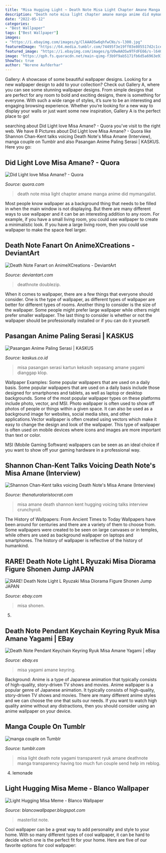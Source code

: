 ```yaml
---
title: "Misa Hugging Light ~ Death Note Misa Light Chapter Amane Manga Anime Did Mymangalist"
description: "Death note misa light chapter amane manga anime did mymangalist"
date: "2022-05-12"
categories:
- "Best Wallpaper"
tags: ["Best Wallpaper"]
images:
- "https://i.ebayimg.com/images/g/ClAAAOSw6qhfwCNs/s-l300.jpg"
featuredImage: "https://64.media.tumblr.com/74495f3e19ff03e805517d2c1ce0b043/6fedfa2c4b932224-1a/s400x600/7e94838a2f63e2153ce7995e6b07307cf34ffa8f.png"
featured_image: "https://i.ebayimg.com/images/g/U9wAAOSw9TFdFE66/s-l640.jpg"
image: "https://qph.fs.quoracdn.net/main-qimg-f3b9f9ab5171fb6d5a6963e932e636ca"
ShowToc: true
author: "Norene Aufderhar"
---
```



Gallery: A showcase of some beautiful wallpaper designs.
Looking for a new wallpaper design to add to your collection? Check out Gallery A, where you can see some stunning wallpaper designs. From simple designs that are perfect for any room to bold and exciting designs, there is something for everyone. With such a wide range of styles, it’s sure to be an interesting and engaging browsing experience. Whether you’re looking for a new way to display your walls or just want some new inspiration, Gallery A is the perfect place to go!
		
		
		
		
		
		
		
	

		
searching about Did Light love Misa Amane? - Quora you've visit to the right web. We have 8 Pictures about Did Light love Misa Amane? - Quora like Shannon Chan-Kent talks voicing Death Note&#039;s Misa Amane (Interview), manga couple on Tumblr and also Pasangan Anime Paling Serasi | KASKUS. Here you go:
		
    
## Did Light Love Misa Amane? - Quora

<img loading=lazy src="https://qph.fs.quoracdn.net/main-qimg-f3b9f9ab5171fb6d5a6963e932e636ca" onerror="this.onerror=null;this.src='https://tse2.mm.bing.net/th?id=OIP.87n5q1Fx-21aaWPpMuY2ygHaK6&amp;pid=15.1';" alt="Did Light love Misa Amane? - Quora">

_Source: quora.com_

>death note misa light chapter amane manga anime did mymangalist. 

	

Most people know wallpaper as a background thing that needs to be filled in when the main window is not displaying. But there are many different ways to use wallpaper and it can be an interesting addition to any room. For example, if you have a small living room, you could use wallpaper to create a minimalistic look. If you have a large living room, then you could use wallpaper to make the space feel larger.

    
## Death Note Fanart On AnimeXCreations - DeviantArt

<img loading=lazy src="https://images-wixmp-ed30a86b8c4ca887773594c2.wixmp.com/intermediary/f/a2a1ca3e-f145-4291-9a57-0c67a882cb32/dai080j-3e8d9962-2d04-406a-94d5-fcba6c047b3b.png/v1/fill/w_282,h_350,q_70,strp/l___deathnote_by_doublezip_dai080j-350t.jpg" onerror="this.onerror=null;this.src='https://tse1.mm.bing.net/th?id=OIP.MKOJyw8VeNQbTqz42VhzcwAAAA&amp;pid=15.1';" alt="Death Note Fanart on AnimeXCreations - DeviantArt">

_Source: deviantart.com_

>deathnote doublezip. 

	

When it comes to wallpaper, there are a few things that everyone should consider. One is the type of wallpaper, as different types of wallpaper are better for different types of rooms. Another thing to consider is the size of the wallpaper. Some people might prefer large wallpaper while others might prefer smaller wallpaper. The last thing to consider is whether or not the wallpaper should be professionally installed or if you can do it yourself.

    
## Pasangan Anime Paling Serasi | KASKUS

<img loading=lazy src="http://th02.deviantart.net/fs70/PRE/f/2011/070/2/f/death_note_layt_and_misa_by_ivan_03-d3bdo5i.png" onerror="this.onerror=null;this.src='https://tse1.mm.bing.net/th?id=OIP.vXkB176IwdDqPezc8nru7AHaLG&amp;pid=15.1';" alt="Pasangan Anime Paling Serasi | KASKUS">

_Source: kaskus.co.id_

>misa pasangan serasi kartun kekasih sepasang amane yagami dianggap klop. 

	

Wallpaper Examples: Some popular wallpapers that are used on a daily basis.
Some popular wallpapers that are used on a daily basis include those designed for smartphones and tablets, as well as laptop or desktop backgrounds. Some of the most popular wallpaper types on these platforms include photo, vector, and MSI. 
Photo wallpaper is often used to show off photos of people or things within a given space. It can also be used as a background image for websites, social media sites, and other applications.Vector wallpaper is often created using vectors which make it easy to change the design and look of the wallpaper. This type of wallpaper is often used on mobile devices where icons and images are more important than text or color. 

MSI (Mobile Gaming Software) wallpapers can be seen as an ideal choice if you want to show off your gaming hardware in a professional way.

    
## Shannon Chan-Kent Talks Voicing Death Note&#039;s Misa Amane (Interview)

<img loading=lazy src="https://920927.smushcdn.com/2303844/wp-content/uploads/2020/07/Misa-Amane-Hugging-Death-Note.jpg?lossy=0&amp;strip=0&amp;webp=1" onerror="this.onerror=null;this.src='https://tse1.mm.bing.net/th?id=OIP.vYcBNbfz34Ebr67YQJAqbQHaEF&amp;pid=15.1';" alt="Shannon Chan-Kent talks voicing Death Note&#039;s Misa Amane (Interview)">

_Source: thenaturalaristocrat.com_

>misa amane death shannon kent hugging voicing talks interview crunchyroll. 

	

The History of Wallpapers: From Ancient Times to Today
Wallpapers have been around for centuries and there are a variety of them to choose from. Some wallpapers were created to be seen on large canvases or in temples, while others are used as background wallpaper on laptops and smartphones. The history of wallpaper is reflective of the history of humankind.

    
## RARE! Death Note Light L Ryuzaki Misa Diorama Figure Shonen Jump JAPAN

<img loading=lazy src="https://i.ebayimg.com/images/g/U9wAAOSw9TFdFE66/s-l640.jpg" onerror="this.onerror=null;this.src='https://tse1.mm.bing.net/th?id=OIP.kFEbvN6oeCk5JxEivFo-BwHaHa&amp;pid=15.1';" alt="RARE! Death Note Light L Ryuzaki Misa Diorama Figure Shonen Jump JAPAN">

_Source: ebay.com_

>misa shonen. 

	

5.

    
## Death Note Pendant Keychain Keyring Ryuk Misa Amane Yagami | EBay

<img loading=lazy src="https://i.ebayimg.com/images/g/ClAAAOSw6qhfwCNs/s-l300.jpg" onerror="this.onerror=null;this.src='https://tse4.mm.bing.net/th?id=OIP.mZstbhRfo50spwvyj0RKjQAAAA&amp;pid=15.1';" alt="Death Note Pendant Keychain Keyring Ryuk Misa Amane Yagami | eBay">

_Source: ebay.es_

>misa yagami amane keyring. 

	

Background: Anime is a type of Japanese animation that typically consists of high-quality, story-driven TV shows and movies.
Anime wallpaper is a popular genre of Japanese animation. It typically consists of high-quality, story-driven TV shows and movies. There are many different anime styles and we can choose the one that suits our needs. If you want to watch high quality anime without any distractions, then you should consider using an anime wallpaper on your device.

    
## Manga Couple On Tumblr

<img loading=lazy src="https://78.media.tumblr.com/423be4bf1156de9c68ba800519fd9b9f/tumblr_o1xnotNPsC1v4nggeo1_500.gif" onerror="this.onerror=null;this.src='https://tse4.mm.bing.net/th?id=OIP.LvvuMl4iK3BFnar0ersRkAHaI3&amp;pid=15.1';" alt="manga couple on Tumblr">

_Source: tumblr.com_

>misa light death note yagami transparent ryuk amane deathnote manga transparency having too much fun couple send help im reblog. 

	

4. lemonade 

    
## Light Hugging Misa Meme - Blanco Wallpaper

<img loading=lazy src="https://64.media.tumblr.com/74495f3e19ff03e805517d2c1ce0b043/6fedfa2c4b932224-1a/s400x600/7e94838a2f63e2153ce7995e6b07307cf34ffa8f.png" onerror="this.onerror=null;this.src='https://tse1.mm.bing.net/th?id=OIP.jqByfna-jvU6A06kT9ZEXAAAAA&amp;pid=15.1';" alt="Light Hugging Misa Meme - Blanco Wallpaper">

_Source: blancowallpaper.blogspot.com_

>masterlist note. 

	

Cool wallpaper can be a great way to add personality and style to your home. With so many different types of cool wallpaper, it can be hard to decide which one is the perfect fit for your home. Here are five of our favorite options for cool wallpaper: 

